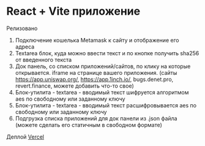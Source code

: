 # React + Vite приложение

Релизовано

1. Подключение кошелька Metamask к сайту и отображение его адреса
2. Textarea блок, куда можно ввести текст и по кнопке получить sha256 от введенного текста
3. Док панель, со списком приложений/сайтов, по клику на которые открывается. iframe на странице вашего приложения. (сайты https://app.uniswap.org/, https://app.1inch.io/, bugs.denet.pro, revert.finance, можете добавить что-то свое)
4. Блок-утилита - textarea - вводимый текст шифруется алгоритмом aes по свободному или заданному ключу
5. Блок-утилита - textarea - вводимый текст расшифровывается aes по свободному или заданному ключу
6. Подгрузка списка приложений для док панели из .json файла (можете сделать его статичным в свободном формате)

Деплой
[Vercel](https://github.com/vitejs/vite-plugin-react/blob/main/packages/plugin-react/README.md)
